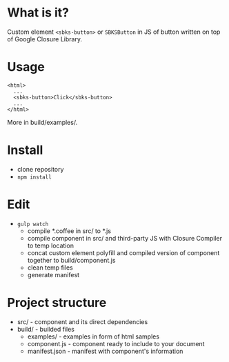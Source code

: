 # What is it?

Custom element `<sbks-button>` or `SBKSButton` in JS of button written on top of Google Closure Library.

# Usage

```
<html>
  ...
  <sbks-button>Click</sbks-button>
  ...
</html>
```

More in build/examples/.

# Install

- clone repository
- `npm install`

# Edit

- `gulp watch`
    - compile \*.coffee in src/ to \*.js
    - compile component in src/ and third-party JS with Closure Compiler to temp location
    - concat custom element polyfill and compiled version of component together to build/component.js
    - clean temp files
    - generate manifest

# Project structure

- src/ - component and its direct dependencies
- build/ - builded files
  - examples/ - examples in form of html samples
  - component.js - component ready to include to your document
  - manifest.json - manifest with component's information